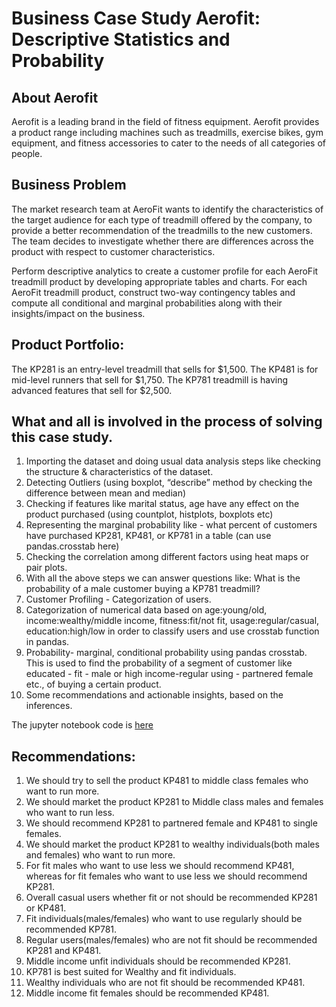 # Business Case Study Aerofit: Descriptive Statistics and Probability
## About Aerofit

Aerofit is a leading brand in the field of fitness equipment. Aerofit provides a product range including machines such as treadmills, exercise bikes, gym equipment, and fitness accessories to cater to the needs of all categories of people.


## Business Problem

The market research team at AeroFit wants to identify the characteristics of the target audience for each type of treadmill offered by the company, to provide a better recommendation of the treadmills to the new customers. The team decides to investigate whether there are differences across the product with respect to customer characteristics.

Perform descriptive analytics to create a customer profile for each AeroFit treadmill product by developing appropriate tables and charts.
For each AeroFit treadmill product, construct two-way contingency tables and compute all conditional and marginal probabilities along with their insights/impact on the business.

## Product Portfolio:

The KP281 is an entry-level treadmill that sells for $1,500.
The KP481 is for mid-level runners that sell for $1,750.
The KP781 treadmill is having advanced features that sell for $2,500.

## What and all is involved in the process of solving this case study.
1. Importing the dataset and doing usual data analysis steps like checking the structure & characteristics of the dataset.
2. Detecting Outliers (using boxplot, “describe” method by checking the difference between mean and median)
3. Checking if features like marital status, age have any effect on the product purchased (using countplot, histplots, boxplots etc)
4. Representing the marginal probability like - what percent of customers have purchased KP281, KP481, or KP781 in a table (can use pandas.crosstab here)
5. Checking the correlation among different factors using heat maps or pair plots.
6. With all the above steps we can answer questions like: What is the probability of a male customer buying a KP781 treadmill?
7. Customer Profiling - Categorization of users.
8. Categorization of numerical data based on age:young/old, income:wealthy/middle income, fitness:fit/not fit, usage:regular/casual, education:high/low in order to classify users and use crosstab function in pandas. 
9. Probability- marginal, conditional probability using pandas crosstab. This is used to find the probability of a segment of customer like educated - fit - male or high income-regular using - partnered female etc., of buying a certain product.
10. Some recommendations and actionable insights, based on the inferences.

The jupyter notebook code is [here](https://github.com/lordchan/-Business-Case-Study-Aerofit---Descriptive-Statistics-Probability/blob/main/Aerofit.ipynb)

## Recommendations:
1. We should try to sell the product KP481 to middle class females who want to run more.
2. We should market the product KP281 to Middle class males and females who want to run less.
3. We should recommend KP281 to partnered female and KP481 to single females.
4. We should market the product KP281 to wealthy individuals(both males and females) who want to run more.
5. For fit males who want to use less we should recommend KP481, whereas for fit females who want to use less we should recommend KP281.
6. Overall casual users whether fit or not should be recommended KP281 or KP481.
7. Fit individuals(males/females) who want to use regularly should be recommended KP781.
8. Regular users(males/females) who are not fit should be recommended KP281 and KP481.
9. Middle income unfit individuals should be recommended KP281.
10. KP781 is best suited for Wealthy and fit individuals.
11. Wealthy individuals who are not fit should be recommended KP481.
12. Middle income fit females should be recommended KP481.
